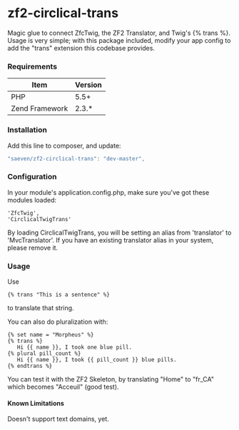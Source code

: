 # zf2-circlical-trans

Magic glue to connect ZfcTwig, the ZF2 Translator, and Twig's {% trans %}.  Usage is very simple; with this package included, modify your app config to add the "trans" extension this codebase provides.


### Requirements


|Item              |  Version     |
|------------------|--------------|
|PHP               | 5.5+         |
|Zend Framework    | 2.3.*        |


### Installation

Add this line to composer, and update:

```js
"saeven/zf2-circlical-trans": "dev-master",
```

### Configuration

In your module's application.config.php, make sure you've got these modules loaded:

    'ZfcTwig',
    'CirclicalTwigTrans'

By loading CirclicalTwigTrans, you will be setting an alias from 'translator' to 'MvcTranslator'.  If you have an existing translator alias in your system, please remove it.

### Usage

Use 

```twig
{% trans "This is a sentence" %} 
```
to translate that string.

You can also do pluralization with:

```
{% set name = "Morpheus" %}
{% trans %}
   Hi {{ name }}, I took one blue pill.
{% plural pill_count %}
   Hi {{ name }}, I took {{ pill_count }} blue pills.
{% endtrans %}
```

You can test it with the ZF2 Skeleton, by translating "Home" to "fr_CA" which becomes "Acceuil" (good test).

#### Known Limitations

Doesn't support text domains, yet.
